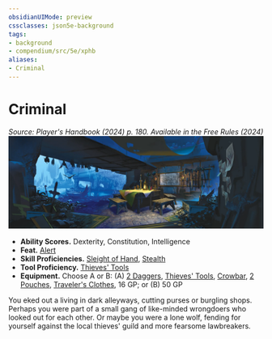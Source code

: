 ```yaml
---
obsidianUIMode: preview
cssclasses: json5e-background
tags:
- background
- compendium/src/5e/xphb
aliases:
- Criminal
---
```

# Criminal
*Source: Player's Handbook (2024) p. 180. Available in the Free Rules (2024)*  
![](/3-Mechanics/CLI/backgrounds/img/criminal.webp#right)

- **Ability Scores.** Dexterity, Constitution, Intelligence  
- **Feat.** [Alert](/3-Mechanics/CLI/feats/alert-xphb.md)  
- **Skill Proficiencies.** [Sleight of Hand](skills.md#Sleight%20of%20Hand), [Stealth](skills.md#Stealth)  
- **Tool Proficiency.** [Thieves' Tools](/3-Mechanics/CLI/items/thieves-tools-xphb.md)  
- **Equipment.** Choose A or B: (A) [2 Daggers](/3-Mechanics/CLI/items/dagger-xphb.md), [Thieves' Tools](/3-Mechanics/CLI/items/thieves-tools-xphb.md), [Crowbar](/3-Mechanics/CLI/items/crowbar-xphb.md), [2 Pouches](/3-Mechanics/CLI/items/pouch-xphb.md), [Traveler's Clothes](/3-Mechanics/CLI/items/travelers-clothes-xphb.md), 16 GP; or (B) 50 GP  

You eked out a living in dark alleyways, cutting purses or burgling shops. Perhaps you were part of a small gang of like-minded wrongdoers who looked out for each other. Or maybe you were a lone wolf, fending for yourself against the local thieves' guild and more fearsome lawbreakers.
